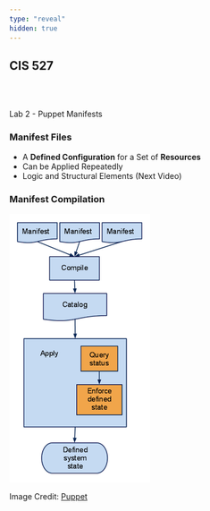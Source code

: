 ```yaml
---
type: "reveal"
hidden: true
---
```

<section>
	<h2>CIS 527</h2><br><br><p>Lab 2 - Puppet Manifests</p>
</section>
<section>
  <h3>Manifest Files</h3>
  <ul>
    <li>A <b>Defined Configuration</b> for a Set of <b>Resources</b></li>
    <li>Can be Applied Repeatedly</li>
    <li>Logic and Structural Elements (Next Video)</li>
  </ul>
</section>
<section>
  <h3>Manifest Compilation</h3>
	<img class="stretch plain" src="/images/compile_puppet.png">
  <p class="imagecredit">Image Credit: <a href="http://docs.puppetlabs.com/learning/manifests.html">Puppet</a></p>
</section>

